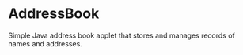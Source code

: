 # AddressBook
Simple Java address book applet that stores and manages records of names and addresses. 
